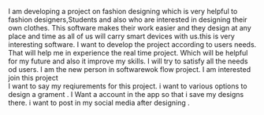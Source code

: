 I am developing a project on fashion designing which is very helpful to fashion designers,Students and also who are interested in designing their own clothes.
This software makes their work easier and they design at any place and time as all of us will carry smart devices with us.this is very interesting software.
I want to develop the project according to users needs.
That will help me in experience the real time project. 
Which will be helpful for my future and also it improve my skills.
I will try to satisfy all the needs od users.
I am the new person in softwarewok flow project.
I am interested join this project  
I want to say my reqiurements for this project.
i want to various options to design a grament .
I Want a account in the app so that i save my designs there.
i want to post in my social media after designing .

